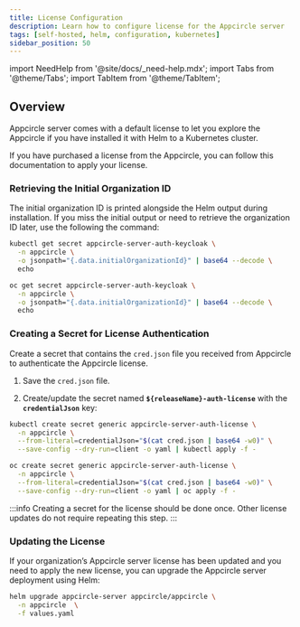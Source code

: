 ```yaml
---
title: License Configuration
description: Learn how to configure license for the Appcircle server
tags: [self-hosted, helm, configuration, kubernetes]
sidebar_position: 50
---
```


import NeedHelp from '@site/docs/\_need-help.mdx';
import Tabs from '@theme/Tabs';
import TabItem from '@theme/TabItem';

## Overview

Appcircle server comes with a default license to let you explore the Appcircle if you have installed it with Helm to a Kubernetes cluster.

If you have purchased a license from the Appcircle, you can follow this documentation to apply your license.

### Retrieving the Initial Organization ID

The initial organization ID is printed alongside the Helm output during installation. If you miss the initial output or need to retrieve the organization ID later, use the following the command:

<Tabs groupId="Platform">
  <TabItem value="kubernetes" label="Kubernetes" default>

```bash
kubectl get secret appcircle-server-auth-keycloak \
  -n appcircle \
  -o jsonpath="{.data.initialOrganizationId}" | base64 --decode \
  echo
```

  </TabItem>
  <TabItem value="openshift" label="OpenShift">

```bash
oc get secret appcircle-server-auth-keycloak \
  -n appcircle \
  -o jsonpath="{.data.initialOrganizationId}" | base64 --decode \
  echo
```

  </TabItem>
</Tabs>

### Creating a Secret for License Authentication

Create a secret that contains the `cred.json` file you received from Appcircle to authenticate the Appcircle license.

1. Save the `cred.json` file.

2. Create/update the secret named **`${releaseName}-auth-license`** with the **`credentialJson`** key:

<Tabs  groupId="Platform">
  <TabItem value="kubernetes" label="Kubernetes" default>

```bash
kubectl create secret generic appcircle-server-auth-license \
  -n appcircle \
  --from-literal=credentialJson="$(cat cred.json | base64 -w0)" \
  --save-config --dry-run=client -o yaml | kubectl apply -f -
```

  </TabItem>
  <TabItem value="openshift" label="OpenShift">

```bash
oc create secret generic appcircle-server-auth-license \
  -n appcircle \
  --from-literal=credentialJson="$(cat cred.json | base64 -w0)" \
  --save-config --dry-run=client -o yaml | oc apply -f -
```

  </TabItem>
</Tabs>

:::info
Creating a secret for the license should be done once. Other license updates do not require repeating this step.
:::

### Updating the License

If your organization’s Appcircle server license has been updated and you need to apply the new license, you can upgrade the Appcircle server deployment using Helm:

```bash
helm upgrade appcircle-server appcircle/appcircle \
  -n appcircle  \
  -f values.yaml
```

<NeedHelp />
